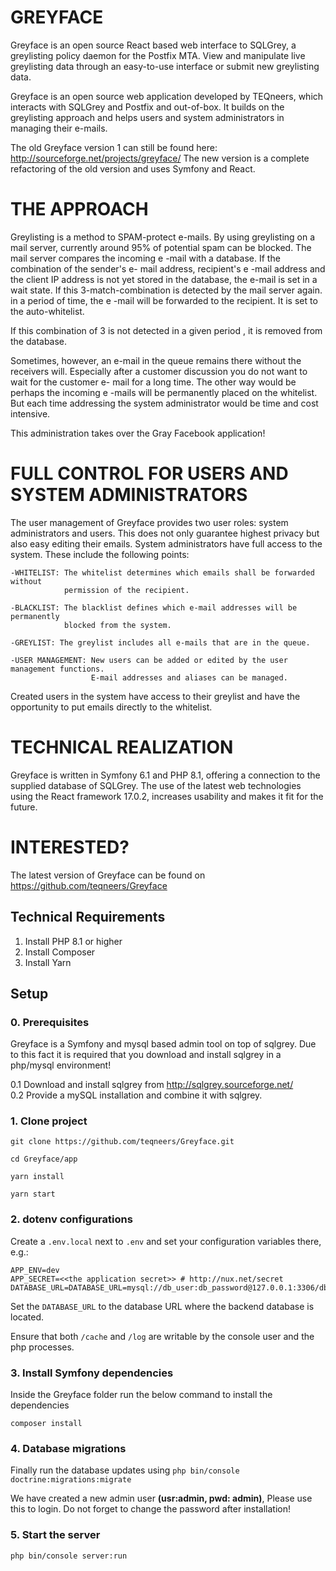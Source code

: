 GREYFACE
========

Greyface is an open source React based web interface to SQLGrey, a greylisting policy daemon for the Postfix MTA.
View and manipulate live greylisting data through an easy-to-use interface or submit new greylisting data.

Greyface is an open source web application developed by TEQneers, which interacts with SQLGrey and Postfix and
out-of-box. It builds on the greylisting approach and helps users and system administrators in managing their e-mails.

The old Greyface version 1 can still be found here: http://sourceforge.net/projects/greyface/
The new version is a complete refactoring of the old version and uses Symfony and React.


THE APPROACH
============

Greylisting is a method to SPAM-protect e-mails. By using greylisting on a mail server,
currently around 95% of potential spam can be blocked. The mail server compares the incoming e -mail with a database.
If the combination of the sender's e- mail address, recipient's e -mail address and the client IP address is not
yet stored in the database, the e-mail is set in a wait state. If this 3-match-combination is detected by the mail
server again. in a period of time, the e -mail will be forwarded to the recipient. It is set to the auto-whitelist.

If this combination of 3 is not detected in a given period , it is removed from the database.


Sometimes, however, an e-mail in the queue remains there without the receivers will.
Especially after a customer discussion you do not want to wait for the customer e- mail for a long time.
The other way would be perhaps the incoming e -mails will be permanently placed on the whitelist.
But each time addressing the system administrator would be time and cost intensive.

This administration takes over the Gray Facebook application!



FULL CONTROL FOR USERS AND SYSTEM ADMINISTRATORS
================================================

The user management of Greyface provides two user roles: system administrators and users.
This does not only guarantee highest privacy but also easy editing their emails.
System administrators have full access to the system. These include the following points:

    -WHITELIST: The whitelist determines which emails shall be forwarded without
                permission of the recipient.

    -BLACKLIST: The blacklist defines which e-mail addresses will be permanently
                blocked from the system.

    -GREYLIST: The greylist includes all e-mails that are in the queue.

    -USER MANAGEMENT: New users can be added or edited by the user management functions.
                      E-mail addresses and aliases can be managed.

Created users in the system have access to their greylist and have the opportunity to put emails directly to the
whitelist.



TECHNICAL REALIZATION
=====================
Greyface is written in Symfony 6.1 and PHP 8.1, offering a connection to the supplied database of SQLGrey.
The use of the latest web technologies using the React framework 17.0.2, increases usability and makes it fit for
the future.



INTERESTED?
===========
The latest version of Greyface can be found on https://github.com/teqneers/Greyface

## Technical Requirements
1. Install PHP 8.1 or higher
2. Install Composer
3. Install Yarn

## Setup

### 0. Prerequisites
Greyface is a Symfony and mysql based admin tool on top of sqlgrey. Due to this fact it is required that you
download and install sqlgrey in a php/mysql environment!

0.1 Download and install sqlgrey from http://sqlgrey.sourceforge.net/ \
0.2 Provide a mySQL installation and combine it with sqlgrey.


### 1. Clone project
`git clone https://github.com/teqneers/Greyface.git`

`cd Greyface/app`

`yarn install`

`yarn start`

### 2. dotenv configurations
Create a `.env.local` next to `.env` and set
your configuration variables there, e.g.:

```dotenv
APP_ENV=dev
APP_SECRET=<<the application secret>> # http://nux.net/secret
DATABASE_URL=DATABASE_URL=mysql://db_user:db_password@127.0.0.1:3306/db_name
```

Set the `DATABASE_URL` to the database URL where the backend database is located.

Ensure that both `/cache` and `/log` are writable by the console user and the php processes.

### 3. Install Symfony dependencies
Inside the Greyface folder run the below command to install the dependencies 

`composer install`

### 4. Database migrations
Finally run the database updates using
`php bin/console doctrine:migrations:migrate` 

We have created a new admin user **(usr:admin, pwd: admin)**, Please use this to login.
Do not forget to change the password after installation!

### 5. Start the server

`php bin/console server:run` 